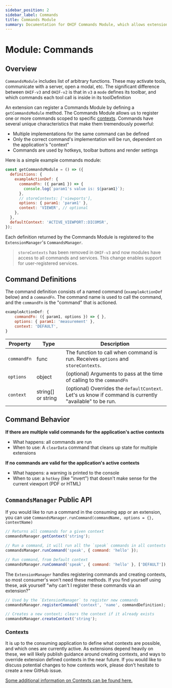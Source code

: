 ```yaml
---
sidebar_position: 2
sidebar_label: Commands
title: Commands Module
summary: Documentation for OHIF Commands Module, which allows extensions to register functions that can be called by tools, UI components, or hotkeys, with context-specific implementations and flexible command definitions.
---
```

# Module: Commands


## Overview
`CommandsModule` includes list of arbitrary functions. These may activate tools, communicate with a server, open a modal, etc.
The significant difference between `OHIF-v3` and `OHIF-v2` is that in `v3` a `mode` defines
its toolbar, and which commands each tool call is inside in its toolDefinition

An extension can register a Commands Module by defining a `getCommandsModule`
method. The Commands Module allows us to register one or more commands scoped to
specific [contexts](./../index.md#contexts). Commands have several unique
characteristics that make them tremendously powerful:

- Multiple implementations for the same command can be defined
- Only the correct command's implementation will be run, dependent on the
  application's "context"
- Commands are used by hotkeys, toolbar buttons and render settings

Here is a simple example commands module:

```js
const getCommandsModule = () => ({
  definitions: {
    exampleActionDef: {
      commandFn: ({ param1 }) => {
        console.log(`param1's value is: ${param1}`);
      },
      // storeContexts: ['viewports'],
      options: { param1: 'param1' },
      context: 'VIEWER', // optional
    },
  },
  defaultContext: 'ACTIVE_VIEWPORT::DICOMSR',
});
```


Each definition returned by the Commands Module is registered to the
`ExtensionManager`'s `CommandsManager`.

> `storeContexts` has been removed in `OHIF-v3` and now modules have access to all commands and services. This change enables support for user-registered services.

## Command Definitions

The command definition consists of a named command (`exampleActionDef` below) and a
`commandFn`. The command name is used to call the command, and the `commandFn`
is the "command" that is actioned.

```js
exampleActionDef: {
	commandFn: ({ param1, options }) => { },
	options: { param1: 'measurement' },
	context: 'DEFAULT',
}
```

| Property        | Type               | Description                                                                                                                             |
| --------------- | ------------------ | --------------------------------------------------------------------------------------------------------------------------------------- |
| `commandFn`     | func               | The function to call when command is run. Receives `options` and `storeContexts`.                                                       |
| `options`       | object             | (optional) Arguments to pass at the time of calling to the `commandFn`                                                                  |
| `context`       | string[] or string | (optional) Overrides the `defaultContext`. Let's us know if command is currently "available" to be run.                                 |

## Command Behavior



**If there are multiple valid commands for the application's active contexts**

- What happens: all commands are run
- When to use: A `clearData` command that cleans up state for multiple
  extensions

**If no commands are valid for the application's active contexts**

- What happens: a warning is printed to the console
- When to use: a `hotkey` (like "invert") that doesn't make sense for the
  current viewport (PDF or HTML)

## `CommandsManager` Public API

If you would like to run a command in the consuming app or an extension, you can
use `CommandsManager.runCommand(commandName, options = {}, contextName)`


```js
// Returns all commands for a given context
commandsManager.getContext('string');

// Run a command, it will run all the `speak` commands in all contexts
commandsManager.runCommand('speak', { command: 'hello' });

// Run command, from Default context
commandsManager.runCommand('speak', { command: 'hello' }, ['DEFAULT']);
```

The `ExtensionManager` handles registering commands and creating contexts, so
most consumer's won't need these methods. If you find yourself using these, ask
yourself "why can't I register these commands via an extension?"

```js
// Used by the `ExtensionManager` to register new commands
commandsManager.registerCommand('context', 'name', commandDefinition);

// Creates a new context; clears the context if it already exists
commandsManager.createContext('string');
```

### Contexts

It is up to the consuming application to define what contexts are possible, and
which ones are currently active. As extensions depend heavily on these, we will
likely publish guidance around creating contexts, and ways to override extension
defined contexts in the near future. If you would like to discuss potential
changes to how contexts work, please don't hesitate to create a new GitHub
issue.

[Some additional information on Contexts can be found here.](./../index.md#contexts)
